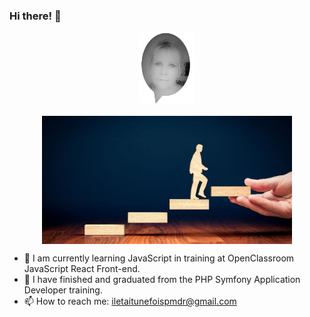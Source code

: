 ### Hi there! 👋

<p align="center">
  <kbd><img src="https://github.com/pascalinecte91/pascalinecte91/blob/main/Img/Slide1.jpg" width="90" style="border-radius: 5px;"></kbd>
</p>

<p align="center">
  <img src="https://github.com/pascalinecte91/pascalinecte91/blob/main/img.jpg" width="400" style="display: block; margin: 0 auto;">
</p>

- 🌱 I am currently learning JavaScript in training at OpenClassroom JavaScript React Front-end.
- 🌱 I have finished and graduated from the PHP Symfony Application Developer training.
- 📫 How to reach me: iletaitunefoispmdr@gmail.com

<!-- 
![](https://github-readme-stats.vercel.app/api/top-langs/?username=pascalinecte91&theme=radical&hide_langs_below=8)
![](https://github-readme-stats.vercel.app/api?username=pascalinecte91&show_icons=true&theme=radical&count_private=true)
-->

